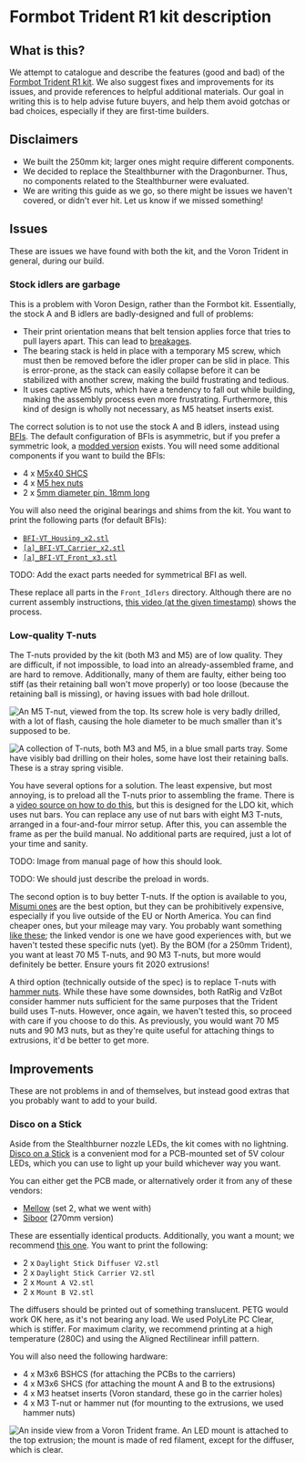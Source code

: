 # Formbot Trident R1 kit description

## What is this?

We attempt to catalogue and describe the features (good and bad) of the [Formbot
Trident R1 kit][kit]. We also suggest fixes and improvements for its issues, and
provide references to helpful additional materials. Our goal in writing this is
to help advise future buyers, and help them avoid gotchas or bad choices,
especially if they are first-time builders.

## Disclaimers

* We built the 250mm kit; larger ones might require different components.
* We decided to replace the Stealthburner with the Dragonburner. Thus, no
  components related to the Stealthburner were evaluated.
* We are writing this guide as we go, so there might be issues we haven't
  covered, or didn't ever hit. Let us know if we missed something!

## Issues

These are issues we have found with both the kit, and the Voron Trident in
general, during our build.

### Stock idlers are garbage

This is a problem with Voron Design, rather than the Formbot kit. Essentially,
the stock A and B idlers are badly-designed and full of problems:

* Their print orientation means that belt tension applies force that tries to
  pull layers apart. This can lead to [breakages][idler-break].
* The bearing stack is held in place with a temporary M5 screw, which must then
  be removed before the idler proper can be slid in place. This is error-prone,
  as the stack can easily collapse before it can be stabilized with another
  screw, making the build frustrating and tedious.
* It uses captive M5 nuts, which have a tendency to fall out while building,
  making the assembly process even more frustrating. Furthermore, this kind of
  design is wholly not necessary, as M5 heatset inserts exist.

The correct solution is to not use the stock A and B idlers, instead using
[BFIs][bfi]. The default configuration of BFIs is asymmetric, but if you prefer
a symmetric look, a [modded version][symmetric-bfi] exists. You will need some
additional components if you want to build the BFIs:

* 4 x [M5x40 SHCS][liya-shcs]
* 4 x [M5 hex nuts][liya-hex-nut]
* 2 x [5mm diameter pin, 18mm long][liya-pin]

You will also need the original bearings and shims from the kit. You want to 
print the following parts (for default BFIs):

* [`BFI-VT_Housing_x2.stl`](https://github.com/clee/VoronBFI/blob/main/STLs/BFI-VT_Housing_x2.stl)
* [`[a]_BFI-VT_Carrier_x2.stl`](https://github.com/clee/VoronBFI/blob/main/STLs/%5Ba%5D_BFI-VT_Carrier_x2.stl)
* [`[a]_BFI-VT_Front_x3.stl`](https://github.com/clee/VoronBFI/blob/main/STLs/%5Ba%5D_BFI-VT_Front_x2.stl)

TODO: Add the exact parts needed for symmetrical BFI as well.

These replace all parts in the `Front_Idlers` directory. Although there are no
current assembly instructions, [this video (at the given
timestamp)][bfi-assembly] shows the process.

### Low-quality T-nuts

The T-nuts provided by the kit (both M3 and M5) are of low quality. They are
difficult, if not impossible, to load into an already-assembled frame, and are
hard to remove. Additionally, many of them are faulty, either being too stiff
(as their retaining ball won't move properly) or too loose (because the
retaining ball is missing), or having issues with bad hole drillout.

![An M5 T-nut, viewed from the top. Its screw hole is very badly drilled, with a
lot of flash, causing the hole diameter to be much smaller than it's supposed to
be.](./img/bad-m5.jpg)

![A collection of T-nuts, both M3 and M5, in a blue small parts tray. Some have
visibly bad drilling on their holes, some have lost their retaining balls. These
is a stray spring visible.](./img/many-bad-m5s.jpg)

You have several options for a solution. The least expensive, but most annoying,
is to preload all the T-nuts prior to assembling the frame. There is a [video
source on how to do this][preload-tnuts-video], but this is designed for the LDO
kit, which uses nut bars. You can replace any use of nut bars with eight M3
T-nuts, arranged in a four-and-four mirror setup. After this, you can assemble
the frame as per the build manual. No additional parts are required, just a lot
of your time and sanity.

TODO: Image from manual page of how this should look.

TODO: We should just describe the preload in words.

The second option is to buy better T-nuts. If the option is available to you,
[Misumi ones][misumi-t-nut] are the best option, but they can be prohibitively
expensive, especially if you live outside of the EU or North America. You can
find cheaper ones, but your mileage may vary. You probably want something [like
these][liya-sliding-nut]; the linked vendor is one we have good experiences
with, but we haven't tested these specific nuts (yet). By the BOM (for a 250mm
Trident), you want at least 70 M5 T-nuts, and 90 M3 T-nuts, but more would
definitely be better. Ensure yours fit 2020 extrusions!

A third option (technically outside of the spec) is to replace T-nuts with
[hammer nuts][liya-hammer-nut]. While these have some downsides, both RatRig 
and VzBot consider hammer nuts sufficient for the same purposes that the 
Trident build uses T-nuts. However, once again, we haven't tested this, so 
proceed with care if you choose to do this. As previously, you would want 
70 M5 nuts and 90 M3 nuts, but as they're quite useful for attaching things 
to extrusions, it'd be better to get more.

## Improvements

These are not problems in and of themselves, but instead good extras that you
probably want to add to your build.

### Disco on a Stick

Aside from the Stealthburner nozzle LEDs, the kit comes with no lightning.
[Disco on a Stick][disco-on-a-stick] is a convenient mod for a PCB-mounted set
of 5V colour LEDs, which you can use to light up your build whichever way you
want.

You can either get the PCB made, or alternatively order it from any of these
vendors:

* [Mellow][mellow-disco-on-a-stick] (set 2, what we went with)
* [Siboor][siboor-disco-on-a-stick] (270mm version)

These are essentially identical products. Additionally, you want a mount; we
recommend [this one][disco-on-a-stick-mount]. You want to print the
following:

* 2 x `Daylight Stick Diffuser V2.stl`
* 2 x `Daylight Stick Carrier V2.stl`
* 2 x `Mount A V2.stl`
* 2 x `Mount B V2.stl`

The diffusers should be printed out of something translucent. PETG would work OK
here, as it's not bearing any load. We used PolyLite PC Clear, which is stiffer.
For maximum clarity, we recommend printing at a high temperature (280C) and
using the Aligned Rectilinear infill pattern.

You will also need the following hardware:

* 4 x M3x6 BSHCS (for attaching the PCBs to the carriers)
* 4 x M3x6 SHCS (for attaching the mount A and B to the extrusions)
* 4 x M3 heatset inserts (Voron standard, these go in the carrier holes)
* 4 x M3 T-nut or hammer nut (for mounting to the extrusions, we used hammer
  nuts)

![An inside view from a Voron Trident frame. An LED mount is attached to the top
extrusion; the mount is made of red filament, except for the diffuser, which is
clear.](./img/disco-on-a-stick.jpg)

[disco-on-a-stick-mount]: https://www.printables.com/model/753475-daylightdiscorainbow-on-a-stick-matchstick-mounts-
[siboor-disco-on-a-stick]: https://www.aliexpress.com/item/1005005538589525.html
[mellow-disco-on-a-stick]: https://www.aliexpress.com/item/1005006177060472.html
[disco-on-a-stick]: https://github.com/VoronDesign/Voron-Hardware/tree/master/Daylight/Disco_on_a_stick
[kit]: https://www.formbot3d.com/products/voron-trident-corexy-3d-printer-kit-with-premade-wiring-harness
[preload-tnuts-video]: https://www.youtube.com/watch?app=desktop&v=hpkN9NHoKiY
[misumi-t-nut]: https://fermio.xyz/misumi-europa-gmbh/misumi-t-slot-nut-hntaj5-3-6-mm-slot-m3-thread
[liya-sliding-nut]: https://www.aliexpress.com/item/32921956053.html
[idler-break]: https://raw.githubusercontent.com/clee/VoronBFI/main/images/cracked_stock.jpg
[bfi]: https://github.com/clee/VoronBFI
[symmetric-bfi]: https://github.com/clee/VoronBFI/tree/main/usermods/Tetsu/Symetrical%20BFI
[liya-shcs]: https://www.aliexpress.com/item/32542380485.html
[liya-hex-nut]: https://www.aliexpress.com/item/32868247852.html
[liya-pin]: https://www.aliexpress.com/item/1005001502867783.html
[bfi-assembly]: https://www.youtube.com/watch?v=XtfESO4ALw8&t=970s
[liya-hammer-nut]: https://www.aliexpress.com/item/32922334719.html
